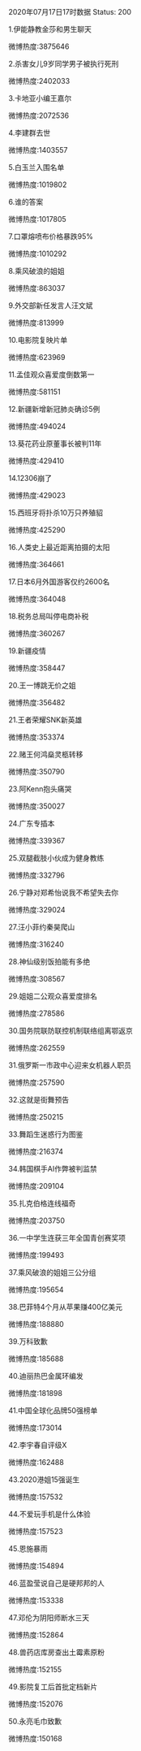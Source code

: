 2020年07月17日17时数据
Status: 200

1.伊能静教金莎和男生聊天

微博热度:3875646

2.杀害女儿9岁同学男子被执行死刑

微博热度:2402033

3.卡地亚小编王嘉尔

微博热度:2072536

4.李建群去世

微博热度:1403557

5.白玉兰入围名单

微博热度:1019802

6.谁的答案

微博热度:1017805

7.口罩熔喷布价格暴跌95%

微博热度:1010292

8.乘风破浪的姐姐

微博热度:863037

9.外交部新任发言人汪文斌

微博热度:813999

10.电影院复映片单

微博热度:623969

11.孟佳观众喜爱度倒数第一

微博热度:581151

12.新疆新增新冠肺炎确诊5例

微博热度:494024

13.葵花药业原董事长被判11年

微博热度:429410

14.12306崩了

微博热度:429023

15.西班牙将扑杀10万只养殖貂

微博热度:425290

16.人类史上最近距离拍摄的太阳

微博热度:364661

17.日本6月外国游客仅约2600名

微博热度:364048

18.税务总局叫停电商补税

微博热度:360267

19.新疆疫情

微博热度:358447

20.王一博跳无价之姐

微博热度:356482

21.王者荣耀SNK新英雄

微博热度:353374

22.赌王何鸿燊灵柩转移

微博热度:350790

23.阿Kenn抱头痛哭

微博热度:350027

24.广东专插本

微博热度:339367

25.双腿截肢小伙成为健身教练

微博热度:332796

26.宁静对郑希怡说我不希望失去你

微博热度:329024

27.汪小菲约秦昊爬山

微博热度:316240

28.神仙级别饭拍能有多绝

微博热度:308567

29.姐姐二公观众喜爱度排名

微博热度:278586

30.国务院联防联控机制联络组离鄂返京

微博热度:262559

31.俄罗斯一市政中心迎来女机器人职员

微博热度:257590

32.这就是街舞预告

微博热度:250215

33.舞蹈生迷惑行为图鉴

微博热度:216374

34.韩国棋手AI作弊被判监禁

微博热度:209104

35.扎克伯格连线福奇

微博热度:203750

36.一中学生连获三年全国青创赛奖项

微博热度:199493

37.乘风破浪的姐姐三公分组

微博热度:195654

38.巴菲特4个月从苹果赚400亿美元

微博热度:188880

39.万科致歉

微博热度:185688

40.迪丽热巴金属环编发

微博热度:181898

41.中国全球化品牌50强榜单

微博热度:173014

42.李宇春自评级X

微博热度:162488

43.2020港姐15强诞生

微博热度:157532

44.不爱玩手机是什么体验

微博热度:157523

45.恩施暴雨

微博热度:154894

46.蓝盈莹说自己是硬邦邦的人

微博热度:153338

47.邓伦为阴阳师断水三天

微博热度:152864

48.兽药店库房查出土霉素原粉

微博热度:152155

49.影院复工后首批定档新片

微博热度:152076

50.永亮毛巾致歉

微博热度:150168

